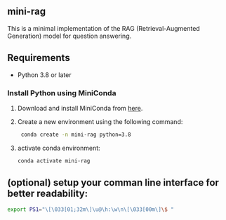 ## mini-rag

This is a minimal implementation of the RAG (Retrieval-Augmented Generation) model for question answering.

## Requirements

- Python 3.8 or later

### Install Python using MiniConda

1. Download and install MiniConda from [here](https://docs.anaconda.com/free/miniconda/#quick-command-line-install).

2. Create a new environment using the following command:
   ```bash
    conda create -n mini-rag python=3.8
   ```
3. activate conda environment:
    ```bash
    conda activate mini-rag
    ```
## (optional) setup your comman line interface for better readability:
```bash
export PS1="\[\033[01;32m\]\u@\h:\w\n\[\033[00m\]\$ "
```